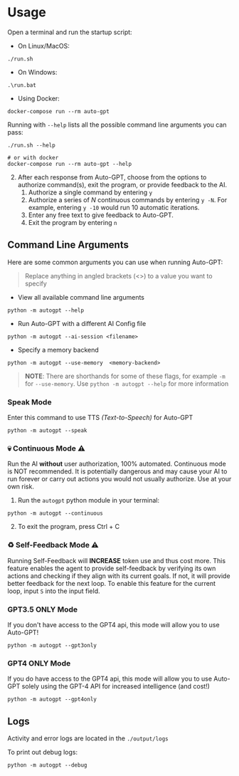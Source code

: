 # Usage

Open a terminal and run the startup script:

- On Linux/MacOS:

``` shell
./run.sh
```

- On Windows:

``` shell
.\run.bat
```

- Using Docker:

``` shell
docker-compose run --rm auto-gpt
```

Running with `--help` lists all the possible command line arguments you can pass:

``` shell
./run.sh --help

# or with docker
docker-compose run --rm auto-gpt --help
```

2. After each response from Auto-GPT, choose from the options to authorize command(s),
exit the program, or provide feedback to the AI.
   1. Authorize a single command by entering `y`
   2. Authorize a series of _N_ continuous commands by entering `y -N`. For example, entering `y -10` would run 10 automatic iterations.
   3. Enter any free text to give feedback to Auto-GPT.
   4. Exit the program by entering `n`


## Command Line Arguments
Here are some common arguments you can use when running Auto-GPT:
> Replace anything in angled brackets (<>) to a value you want to specify

* View all available command line arguments
``` shell
python -m autogpt --help
```
* Run Auto-GPT with a different AI Config file
``` shell
python -m autogpt --ai-session <filename>
```
* Specify a memory backend
``` shell
python -m autogpt --use-memory  <memory-backend>
```

> **NOTE**: There are shorthands for some of these flags, for example `-m` for `--use-memory`. Use `python -m autogpt --help` for more information

### Speak Mode 

Enter this command to use TTS _(Text-to-Speech)_ for Auto-GPT

```
python -m autogpt --speak
```

### 💀 Continuous Mode ⚠️

Run the AI **without** user authorization, 100% automated.
Continuous mode is NOT recommended.
It is potentially dangerous and may cause your AI to run forever or carry out actions you would not usually authorize.
Use at your own risk.

1. Run the `autogpt` python module in your terminal:

``` shell
python -m autogpt --continuous
```

2. To exit the program, press Ctrl + C

### ♻️ Self-Feedback Mode ⚠️

Running Self-Feedback will **INCREASE** token use and thus cost more. This feature enables the agent to provide self-feedback by verifying its own actions and checking if they align with its current goals. If not, it will provide better feedback for the next loop. To enable this feature for the current loop, input `S` into the input field.

### GPT3.5 ONLY Mode

If you don't have access to the GPT4 api, this mode will allow you to use Auto-GPT!

``` shell
python -m autogpt --gpt3only
```

### GPT4 ONLY Mode

If you do have access to the GPT4 api, this mode will allow you to use Auto-GPT solely using the GPT-4 API for increased intelligence (and cost!)

``` shell
python -m autogpt --gpt4only
```

## Logs

Activity and error logs are located in the `./output/logs`

To print out debug logs:

``` shell
python -m autogpt --debug
```
